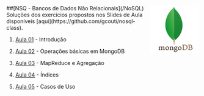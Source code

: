 <img src="/zImagens/mongodb.png" align="right" />
##[NSQ - Bancos de Dados Não Relacionais](/NoSQL)
Soluções dos exercícios propostos nos Slides de Aula disponíveis [aqui](https://github.com/gcouti/nosql-class).

1. [Aula 01](/NoSQL/Aula01) - Introdução

2. [Aula 02](/NoSQL/Aula02) - Operações básicas em MongoDB

3. [Aula 03](/NoSQL/Aula03) - MapReduce e Agregação

4. [Aula 04](/NoSQL/Aula04) - Índices

5. [Aula 05](/NoSQL/Aula05) - Casos de Uso
